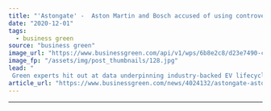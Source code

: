 ```yaml
---
title: "'Astongate' -  Aston Martin and Bosch accused of using controversial report to downplay EVs' environmental benefits"
date: "2020-12-01"
tags: 
  - business green
source: "business green"
image_url: "https://www.businessgreen.com/api/v1/wps/6b8e2c8/d23e7490-cb24-4a1f-85a1-f95c06445b65/6/Legacy-collection-jpg-185x114.jpg"
image_fp: "/assets/img/post_thumbnails/128.jpg"
lead: "
 Green experts hit out at data underpinning industry-backed EV lifecycle CO2 assessment report which was widely covered by national press over the weekend ..."
article_url: "https://www.businessgreen.com/news/4024132/astongate-aston-martin-bosch-accused-controversial-report-downplay-evs-environmental-benefits"
---
```


---
